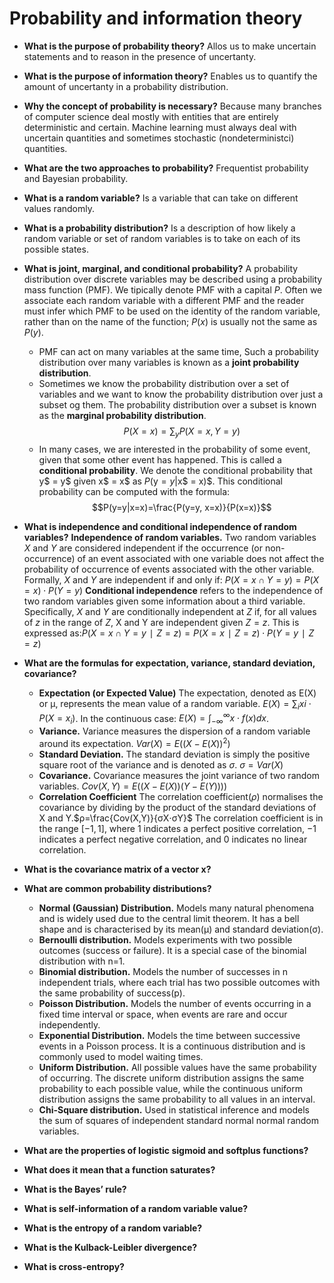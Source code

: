 # Probability and information theory

- **What is the purpose of probability theory?**
  Allos us to make uncertain statements and to reason in the presence of uncertanty.
- **What is the purpose of information theory?**
  Enables us to quantify the amount of uncertanty in a probability distribution.
- **Why the concept of probability is necessary?**
  Because many branches of computer science deal mostly with entities that are entirely deterministic and certain. Machine learning must always deal with uncertain quantities and sometimes stochastic (nondeterministci) quantities.
- **What are the two approaches to probability?**
  Frequentist probability and Bayesian probability.
- **What is a random variable?**
  Is a variable that can take on different values randomly.
- **What is a probability distribution?**
  Is a description of how likely a random variable or set of random variables is to take on each of its possible states.
- **What is joint, marginal, and conditional probability?**
  A probability distribution over discrete variables may be described using a probability mass function (PMF). We tipically denote PMF with a capital $P$. Often we associate each random variable with a different PMF and the reader must infer which PMF to be used on the identity of the random variable, rather than on the name of the function; $P(x)$ is usually not the same as $P(y)$.

  - PMF can act on many variables at the same time, Such a probability distribution over many variables is known as a **joint probability distribution**.
  - Sometimes we know the probability distribution over a set of variables and we want to know the probability distribution over just a subset og them. The probability distribution over a subset is known as the **marginal probability distribution**.
    $$P(X=x)=∑_{y}P(X=x,Y=y)$$
  - In many cases, we are interested in the probability of some event, given that some other event has happened. This is called a **conditional probability**. We denote the conditional probability that y$ = y$ given x$ = x$ as $P($y$= y|$x$ = x)$. This conditional probability can be computed with the formula:
  $$P(y=y|x=x)=\frac{P(y=y, x=x)}{P(x=x)}$$

- **What is independence and conditional independence of random variables?**
  **Independence of random variables.** Two random variables $X$ and $Y$ are considered independent if the occurrence (or non-occurrence) of an event associated with one variable does not affect the probability of occurrence of events associated with the other variable. Formally, $X$ and $Y$ are independent if and only if: $P(X=x∩Y=y)=P(X=x)⋅P(Y=y)$
  **Conditional independence** refers to the independence of two random variables given some information about a third variable. Specifically, $X$ and $Y$ are conditionally independent at $Z$ if, for all values of $z$ in the range of $Z$, X and Y are independent given $Z=z$. This is expressed as:$P(X=x∩Y=y∣Z=z)=P(X=x∣Z=z)⋅P(Y=y∣Z=z)$
- **What are the formulas for expectation, variance, standard deviation, covariance?**
  - **Expectation (or Expected Value)** The expectation, denoted as E(X) or μ, represents the mean value of a random variable. $E(X)=∑_{i}xi⋅P(X=x_{i})$. In the continuous case: $E(X)=∫_{-∞}^{∞}x⋅f(x)dx$.
  - **Variance.** Variance measures the dispersion of a random variable around its expectation. $Var(X)=E((X-E(X))^2)$
  - **Standard Deviation.** The standard deviation is simply the positive square root of the variance and is denoted as $σ$. $σ=Var(X)$
  - **Covariance.** Covariance measures the joint variance of two random variables.
    $Cov(X,Y)=E((X-E(X))(Y-E(Y))))$
  - **Correlation Coefficient** The correlation coefficient($ρ$) normalises the covariance by dividing by the product of the standard deviations of X and Y.$ρ=\frac{Cov(X,Y)}{σX⋅σY}$
    The correlation coefficient is in the range $[-1,1]$, where 1 indicates a perfect positive correlation, $-1$ indicates a perfect negative correlation, and $0$ indicates no linear correlation.
- **What is the covariance matrix of a vector x?**

- **What are common probability distributions?**

  - **Normal (Gaussian) Distribution.** Models many natural phenomena and is widely used due to the central limit theorem. It has a bell shape and is characterised by its mean(μ) and standard deviation(σ).
  - **Bernoulli distribution.** Models experiments with two possible outcomes (success or failure). It is a special case of the binomial distribution with n=1.
  - **Binomial distribution.** Models the number of successes in n independent trials, where each trial has two possible outcomes with the same probability of success(p).
  - **Poisson Distribution.** Models the number of events occurring in a fixed time interval or space, when events are rare and occur independently.
  - **Exponential Distribution.** Models the time between successive events in a Poisson process. It is a continuous distribution and is commonly used to model waiting times.
  - **Uniform Distribution.** All possible values have the same probability of occurring. The discrete uniform distribution assigns the same probability to each possible value, while the continuous uniform distribution assigns the same probability to all values in an interval.
  - **Chi-Square distribution.** Used in statistical inference and models the sum of squares of independent standard normal normal random variables.

- **What are the properties of logistic sigmoid and softplus functions?**

- **What does it mean that a function saturates?**

- **What is the Bayes’ rule?**

- **What is self-information of a random variable value?**

- **What is the entropy of a random variable?**

- **What is the Kulback-Leibler divergence?**

- **What is cross-entropy?**
